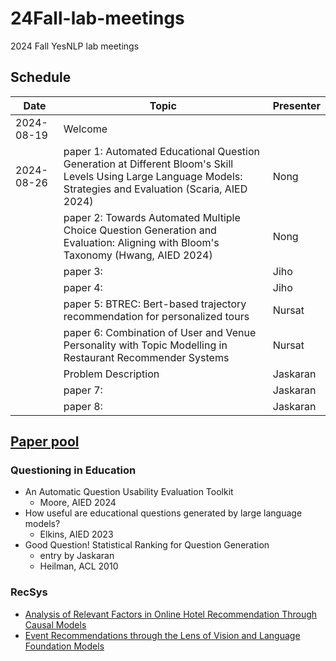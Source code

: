 # 24Fall-lab-meetings
2024 Fall YesNLP lab meetings

## Schedule

| Date       | Topic                                                                                                                                                           | Presenter |
| ----       | -----                                                                                                                                                           | --------  |
| 2024-08-19 | Welcome                                                                                                                                                         |           |
| 2024-08-26 | paper 1: Automated Educational Question Generation at Different Bloom's Skill Levels Using Large Language Models: Strategies and Evaluation (Scaria, AIED 2024) | Nong      |
|            | paper 2: Towards Automated Multiple Choice Question Generation and Evaluation: Aligning with Bloom's Taxonomy (Hwang, AIED 2024)                                | Nong      |
|            | paper 3:                                                                                                                                                        | Jiho      |
|            | paper 4:                                                                                                                                                        | Jiho      |
|            | paper 5: BTREC: Bert-based trajectory recommendation for personalized tours                                                                                     | Nursat    |
|            | paper 6: Combination of User and Venue Personality with Topic Modelling in Restaurant Recommender Systems                                                       | Nursat    |
|            | Problem Description                                                                                                                                             | Jaskaran  |
|            | paper 7:                                                                                                                                                        | Jaskaran  |
|            | paper 8:                                                                                                                                                        | Jaskaran  |


## [Paper pool](https://drive.google.com/drive/folders/1KI1sa4jGvi_7DeexGg8w7k1n-hOM-vPw?usp=sharing)

### Questioning in Education

- An Automatic Question Usability Evaluation Toolkit
    - Moore, AIED 2024
- How useful are educational questions generated by large language models?
    - Elkins, AIED 2023
- Good Question! Statistical Ranking for Question Generation
    - entry by Jaskaran
    - Heilman, ACL 2010


### RecSys

- [Analysis of Relevant Factors in Online Hotel Recommendation Through Causal Models
](https://kennesawedu-my.sharepoint.com/:b:/g/personal/jnoh3_kennesaw_edu/EfDL556B6ilFgHwInE1unhIBa1zyk7weOvLxVKqEIK42ww?e=ZCuuBn)
- [Event Recommendations through the Lens of Vision and Language Foundation Models](https://kennesawedu-my.sharepoint.com/:b:/g/personal/jnoh3_kennesaw_edu/EW8QcwEGNv5GsaVNy4piQmUBasnFX6am1S8OCgWI0_sVQA?e=7czkLK)

